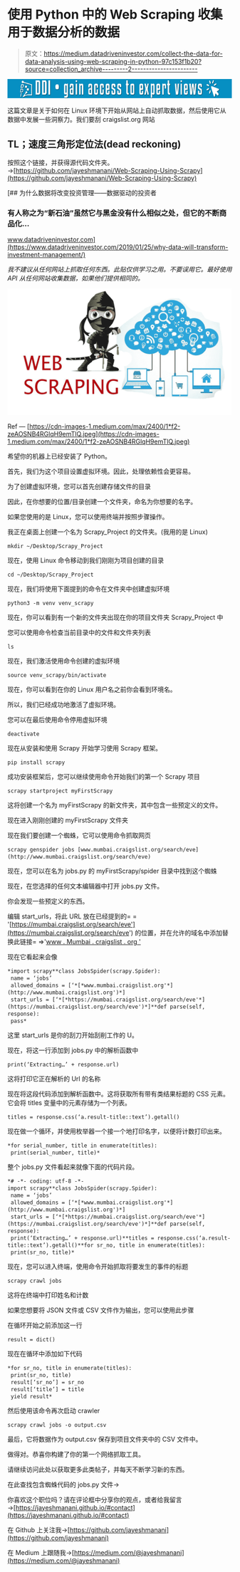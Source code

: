 # 使用 Python 中的 Web Scraping 收集用于数据分析的数据

> 原文：<https://medium.datadriveninvestor.com/collect-the-data-for-data-analysis-using-web-scraping-in-python-97c153f1b20?source=collection_archive---------2----------------------->

[![](img/30b1489fafa1bfbd75ae67c5a327c214.png)](http://www.track.datadriveninvestor.com/1B9E)

这篇文章是关于如何在 Linux 环境下开始从网站上自动抓取数据，然后使用它从数据中发展一些洞察力。我们要刮 craigslist.org 网站

## TL；速度三角形定位法(dead reckoning)

按照这个链接，并获得源代码文件夹。→[https://github.com/jayeshmanani/Web-Scraping-Using-Scrapy](https://github.com/jayeshmanani/Web-Scraping-Using-Scrapy)

[](https://www.datadriveninvestor.com/2019/01/25/why-data-will-transform-investment-management/) [## 为什么数据将改变投资管理——数据驱动的投资者

### 有人称之为“新石油”虽然它与黑金没有什么相似之处，但它的不断商品化…

www.datadriveninvestor.com](https://www.datadriveninvestor.com/2019/01/25/why-data-will-transform-investment-management/) 

*我不建议从任何网站上抓取任何东西。此贴仅供学习之用。不要误用它。最好使用 API 从任何网站收集数据，如果他们提供相同的。*

![](img/24864b6c115dcd1312ad192e5d1b81ff.png)

Ref — [https://cdn-images-1.medium.com/max/2400/1*f2-zeAOSNB4RGlqH9emTlQ.jpeg](https://cdn-images-1.medium.com/max/2400/1*f2-zeAOSNB4RGlqH9emTlQ.jpeg)

希望你的机器上已经安装了 Python。

首先，我们为这个项目设置虚拟环境。因此，处理依赖性会更容易。

为了创建虚拟环境，您可以首先创建存储文件的目录

因此，在你想要的位置/目录创建一个文件夹，命名为你想要的名字。

如果您使用的是 Linux，您可以使用终端并按照步骤操作。

我正在桌面上创建一个名为 Scrapy_Project 的文件夹。(我用的是 Linux)

```
mkdir ~/Desktop/Scrapy_Project
```

现在，使用 Linux 命令移动到我们刚刚为项目创建的目录

```
cd ~/Desktop/Scrapy_Project
```

现在，我们将使用下面提到的命令在文件夹中创建虚拟环境

```
python3 -m venv venv_scrapy
```

现在，你可以看到有一个新的文件夹出现在你的项目文件夹 Scrapy_Project 中

您可以使用命令检查当前目录中的文件和文件夹列表

```
ls
```

现在，我们激活使用命令创建的虚拟环境

```
source venv_scrapy/bin/activate
```

现在，你可以看到在你的 Linux 用户名之前你会看到环境名。

所以，我们已经成功地激活了虚拟环境。

您可以在最后使用命令停用虚拟环境

```
deactivate
```

现在从安装和使用 Scrapy 开始学习使用 Scrapy 框架。

```
pip install scrapy
```

成功安装框架后，您可以继续使用命令开始我们的第一个 Scrapy 项目

```
scrapy startproject myFirstScrapy
```

这将创建一个名为 myFirstScrapy 的新文件夹，其中包含一些预定义的文件。

现在进入刚刚创建的 myFirstScrapy 文件夹

现在我们要创建一个蜘蛛，它可以使用命令抓取网页

```
scrapy genspider jobs [www.mumbai.craigslist.org/search/eve](http://www.mumbai.craigslist.org/search/eve)
```

现在，您可以在名为 jobs.py 的 myFirstScrapy/spider 目录中找到这个蜘蛛

现在，在您选择的任何文本编辑器中打开 jobs.py 文件。

你会发现一些预定义的东西。

编辑 start_urls，将此 URL 放在已经提到的= = '[https://mumbai.craigslist.org/search/eve'](https://mumbai.craigslist.org/search/eve')
的位置，并在允许的域名中添加替换此链接= =>'[www . Mumbai . craigslist . org '](http://www.mumbai.craigslist.org')

现在它看起来会像

```
*import scrapy**class JobsSpider(scrapy.Spider):
 name = ‘jobs’
 allowed_domains = [‘*[*www.mumbai.craigslist.org'*](http://www.mumbai.craigslist.org')*]
 start_urls = [‘*[*https://mumbai.craigslist.org/search/eve'*](https://mumbai.craigslist.org/search/eve')*]**def parse(self, response):
 pass*
```

这里 start_urls 是你的刮刀开始刮削工作的 U。

现在，将这一行添加到 jobs.py 中的解析函数中

```
print(‘Extracting…’ + response.url)
```

这将打印它正在解析的 Url 的名称

现在将这段代码添加到解析函数中。这将获取所有带有类结果标题的 CSS 元素。它会将 titles 变量中的元素存储为一个列表。

```
titles = response.css(‘a.result-title::text’).getall()
```

现在做一个循环，并使用枚举器一个接一个地打印名字，以便将计数打印出来。

```
*for serial_number, title in enumerate(titles):
 print(serial_number, title)*
```

整个 jobs.py 文件看起来就像下面的代码片段。

```
*# -*- coding: utf-8 -*-
import scrapy**class JobsSpider(scrapy.Spider):
 name = ‘jobs’
 allowed_domains = [‘*[*www.mumbai.craigslist.org'*](http://www.mumbai.craigslist.org')*]
 start_urls = [‘*[*https://mumbai.craigslist.org/search/eve'*](https://mumbai.craigslist.org/search/eve')*]**def parse(self, response):
 print(‘Extracting…’ + response.url)**titles = response.css(‘a.result-title::text’).getall()**for sr_no, title in enumerate(titles):
 print(sr_no, title)*
```

现在，您可以进入终端，使用命令开始抓取将要发生的事件的标题

```
scrapy crawl jobs
```

这将在终端中打印姓名和计数

如果您想要将 JSON 文件或 CSV 文件作为输出，您可以使用此步骤

在循环开始之前添加这一行

```
result = dict()
```

现在在循环中添加如下代码

```
*for sr_no, title in enumerate(titles):
 print(sr_no, title)
 result[‘sr_no’] = sr_no
 result[‘title’] = title
 yield result*
```

然后使用该命令再次启动 crawler

```
scrapy crawl jobs -o output.csv
```

最后，它将数据作为 output.csv 保存到项目文件夹中的 CSV 文件中。

做得对。恭喜你构建了你的第一个网络抓取工具。

请继续访问此处以获取更多此类帖子，并每天不断学习新的东西。

在此查找包含蜘蛛代码的 jobs.py 文件→

你喜欢这个职位吗？请在评论框中分享你的观点，或者给我留言→[https://jayeshmanani.github.io/#contact](https://jayeshmanani.github.io/#contact)

在 Github 上关注我→[https://github.com/jayeshmanani](https://github.com/jayeshmanani)

在 Medium 上跟随我→[https://medium.com/@jayeshmanani](https://medium.com/@jayeshmanani)